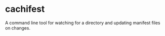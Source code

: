 cachifest
=========

A command line tool for watching for a directory and updating manifest files on changes.